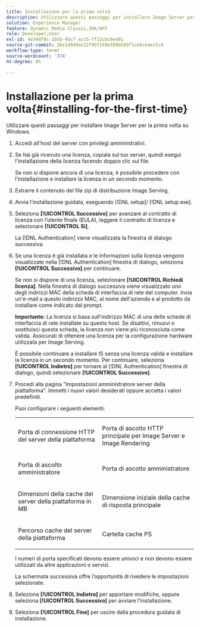 ```yaml
---
title: Installazione per la prima volta
description: Utilizzare questi passaggi per installare Image Server per la prima volta su Windows.
solution: Experience Manager
feature: Dynamic Media Classic,SDK/API
role: Developer,User
exl-id: 4e34d78c-1b5b-45cf-acc5-ff12cbc6ed01
source-git-commit: 3be1d948ac22f907169ef09b509f1cebceaec5c4
workflow-type: tm+mt
source-wordcount: '374'
ht-degree: 0%

---
```


# Installazione per la prima volta{#installing-for-the-first-time}

Utilizzare questi passaggi per installare Image Server per la prima volta su Windows.

1. Accedi all&#39;host del server con privilegi amministrativi.
1. Se hai già ricevuto una licenza, copiala sul tuo server, quindi esegui l&#39;installazione della licenza facendo doppio clic sul file.

   Se non si dispone ancora di una licenza, è possibile procedere con l&#39;installazione e installare la licenza in un secondo momento.

1. Estrarre il contenuto del file zip di distribuzione Image Serving.
1. Avvia l&#39;installazione guidata, eseguendo [!DNL setup]/ [!DNL setup.exe].
1. Seleziona **[!UICONTROL Successivo]** per avanzare al contratto di licenza con l’utente finale (EULA), leggere il contratto di licenza e selezionare **[!UICONTROL Sì]**.

   La [!DNL Authentication] viene visualizzata la finestra di dialogo successiva.
1. Se una licenza è già installata e le informazioni sulla licenza vengono visualizzate nella [!DNL Authentication] finestra di dialogo, seleziona **[!UICONTROL Successivo]** per continuare.

   Se non si dispone di una licenza, selezionare **[!UICONTROL Richiedi licenza]**. Nella finestra di dialogo successiva viene visualizzato uno degli indirizzi MAC della scheda di interfaccia di rete del computer. Invia un&#39;e-mail a questo indirizzo MAC, al nome dell&#39;azienda e al prodotto da installare come indicato dal prompt.

   **Importante:** La licenza si basa sull&#39;indirizzo MAC di una delle schede di interfaccia di rete installate su questo host. Se disattivi, rimuovi o sostituisci questa scheda, la licenza non viene più riconosciuta come valida. Assicurati di ottenere una licenza per la configurazione hardware utilizzata per Image Serving.

   È possibile continuare a installare IS senza una licenza valida e installare la licenza in un secondo momento. Per continuare, seleziona **[!UICONTROL Indietro]** per tornare al [!DNL Authentication] finestra di dialogo, quindi selezionare **[!UICONTROL Successivo]**.
1. Procedi alla pagina &quot;Impostazioni amministratore server della piattaforma&quot;. Immetti i nuovi valori desiderati oppure accetta i valori predefiniti.

   Puoi configurare i seguenti elementi:

   <table id="table_AA5D7674BBBE4AD4B373066AEF413FFD"> 
   <tbody> 
   <tr> 
      <td> <p> Porta di connessione HTTP del server della piattaforma </p> </td>
      <td> <p>Porta di ascolto HTTP principale per Image Server e Image Rendering </p> </td>
   </tr> 
   <tr> 
      <td> <p> Porta di ascolto amministratore </p> </td>
      <td> <p>Porta di ascolto amministratore </p> </td>
   </tr> 
   <tr> 
      <td> <p> Dimensioni della cache del server della piattaforma in MB </p> </td>
      <td> <p>Dimensione iniziale della cache di risposta principale </p> </td>
   </tr>
   <tr> 
      <td> <p> Percorso cache del server della piattaforma </p> </td>
      <td> <p>Cartella cache PS </p> </td>
   </tr>
   </tbody>
   </table>

   I numeri di porta specificati devono essere univoci e non devono essere utilizzati da altre applicazioni o servizi.

   La schermata successiva offre l’opportunità di rivedere le impostazioni selezionate.

1. Seleziona **[!UICONTROL Indietro]** per apportare modifiche, oppure seleziona **[!UICONTROL Successivo]** per avviare l&#39;installazione.

1. Seleziona **[!UICONTROL Fine]** per uscire dalla procedura guidata di installazione.
